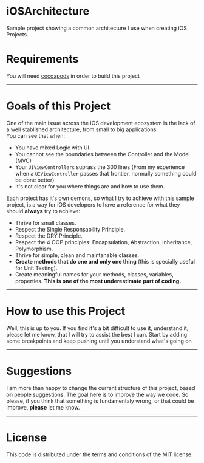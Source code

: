iOSArchitecture
===============

Sample project showing a common architecture I use when creating iOS Projects.

Requirements
============

You will need [cocoapods](http://cocoapods.org/) in order to build this project 

------------------------------------
Goals of this Project
====================================

One of the main issue across the iOS development ecosystem is the lack of a well stablished architecture, from small to big applications.  
You can see that when:

* You have mixed Logic with UI.
* You cannot see the boundaries between the Controller and the Model (MVC)
* Your `UIViewControllers` suprass the 300 lines (From my experience when a `UIViewController` passes that frontier, normally something could be done better)
* It's not clear for you where things are and how to use them.

Each project has it's own demons, so what I try to achieve with this sample project, is a way for iOS developers to have a reference for what they should **always** try to achieve:

* Thrive for small classes.
* Respect the Single Responsability Principle.
* Respect the DRY Principle.
* Respect the 4 OOP principles: Encapsulation, Abstraction, Inheritance, Polymorphism.
* Thrive for simple, clean and maintanable classes.
* **Create methods that do one and only one thing** (this is specially useful for Unit Testing).
* Create meaningful names for your methods, classes, variables, properties. **This is one of the most underestimate part of coding.**

------------------------------------
How to use this Project
====================================

Well, this is up to you. If you find it's a bit difficult to use it, understand it, please let me know, that I will try to assist the best I can. 
Start by adding some breakpoints and keep pushing until you understand what's going on

------------------------------------
Suggestions
====================================

I am more than happy to change the current structure of this project, based on people suggestions. The goal here is to improve the way we code.
So please, if you think that something is fundamentaly wrong, or that could be improve, **please** let me know.

-------
License
=======

This code is distributed under the terms and conditions of the MIT license. 
